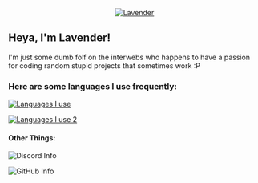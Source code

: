 <div align="center">
    <a href="serenitylavender.xyz"><img src="https://i.imgur.com/3NzS2ML.png" alt="Lavender" /></a>
</div>

## Heya, I'm Lavender!

I'm just some dumb folf on the interwebs who happens to have a passion for coding random stupid projects that sometimes work :P

### Here are some languages I use frequently:

[![Languages I use](https://skillicons.dev/icons?i=js,ts,html,css,scss,nodejs,react)](https://skillicons.dev)

[![Languages I use 2](https://skillicons.dev/icons?i=nextjs,cs,cpp,git,php)](https://skillicons.dev)


#### Other Things:

![Discord Info](https://lanyard.kyrie25.me/api/988801425196867644?borderRadius=30px)

![GitHub Info](https://github-readme-stats.vercel.app/api?username=lavenderleaff&bg_color=45,fdbeff,adf3fd&title_color=b35dbc&text_color=353535&icon_color=8c4594&border_radius=15&show_icons=true&count_private=true&hide_border=true&line_height=20)

